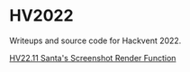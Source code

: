 # HV2022

Writeups and source code for Hackvent 2022.

[HV22.11 Santa's Screenshot Render Function](./HV22.11/HV22.11.md)
